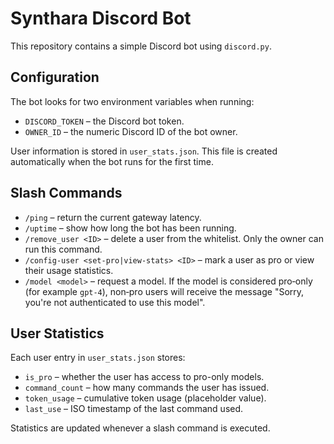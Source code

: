 # Synthara Discord Bot

This repository contains a simple Discord bot using `discord.py`.

## Configuration

The bot looks for two environment variables when running:

- `DISCORD_TOKEN` – the Discord bot token.
- `OWNER_ID` – the numeric Discord ID of the bot owner.

User information is stored in `user_stats.json`. This file is created
automatically when the bot runs for the first time.

## Slash Commands

* `/ping` – return the current gateway latency.
* `/uptime` – show how long the bot has been running.
* `/remove_user <ID>` – delete a user from the whitelist. Only the owner
  can run this command.
* `/config-user <set-pro|view-stats> <ID>` – mark a user as pro or view
  their usage statistics.
* `/model <model>` – request a model. If the model is considered
  pro‑only (for example `gpt-4`), non‑pro users will receive the message
  "Sorry, you're not authenticated to use this model".

## User Statistics

Each user entry in `user_stats.json` stores:

- `is_pro` – whether the user has access to pro-only models.
- `command_count` – how many commands the user has issued.
- `token_usage` – cumulative token usage (placeholder value).
- `last_use` – ISO timestamp of the last command used.

Statistics are updated whenever a slash command is executed.
